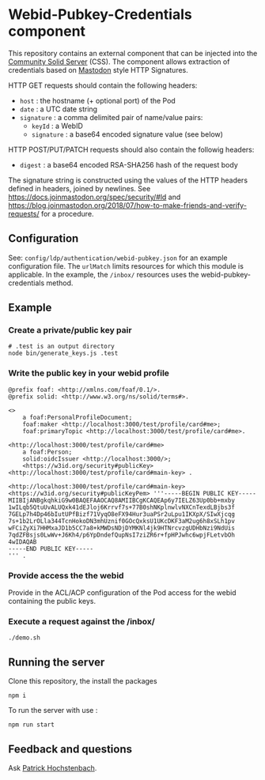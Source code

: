 # Webid-Pubkey-Credentials component

This repository contains an external component that can be injected into the 
[Community Solid Server](https://github.com/CommunitySolidServer/CommunitySolidServer) (CSS).
The component allows extraction of credentials based on [Mastodon](https://docs.joinmastodon.org/spec/security/#ld) style HTTP Signatures.

HTTP GET requests should contain the following headers:

- `host` : the hostname (+ optional port) of the Pod
- `date` : a UTC date string
- `signature` : a comma delimited pair of name/value pairs:
    - `keyId` : a WebID
    - `signature` : a base64 encoded signature value (see below)

HTTP POST/PUT/PATCH requests should also contain the followig headers:

- `digest` : a base64 encoded RSA-SHA256 hash of the request body

The signature string is constructed using the values of the HTTP headers defined in headers, joined by newlines. See https://docs.joinmastodon.org/spec/security/#ld and https://blog.joinmastodon.org/2018/07/how-to-make-friends-and-verify-requests/ for a procedure.

## Configuration

See: `config/ldp/authentication/webid-pubkey.json` for an example configuration file. The `urlMatch` limits resources for which this module is applicable. In the example, the  `/inbox/` resources uses the webid-pubkey-credentials method.

## Example

### Create a private/public key pair

```
# .test is an output directory
node bin/generate_keys.js .test
```

### Write the public key in your webid profile

```
@prefix foaf: <http://xmlns.com/foaf/0.1/>.
@prefix solid: <http://www.w3.org/ns/solid/terms#>.

<>
    a foaf:PersonalProfileDocument;
    foaf:maker <http://localhost:3000/test/profile/card#me>;
    foaf:primaryTopic <http://localhost:3000/test/profile/card#me>.

<http://localhost:3000/test/profile/card#me>
    a foaf:Person;
    solid:oidcIssuer <http://localhost:3000/>;
    <https://w3id.org/security#publicKey> <http://localhost:3000/test/profile/card#main-key> .

<http://localhost:3000/test/profile/card#main-key> <https://w3id.org/security#publicKeyPem> '''-----BEGIN PUBLIC KEY-----
MIIBIjANBgkqhkiG9w0BAQEFAAOCAQ8AMIIBCgKCAQEAp6y7IELZ63Up0bb+mxby
1wILqb5QtuUvALUQxk41dEJloj6Krrvf7s+77B0shNKplnwlvNXCnTexdLBjbs3f
7GELp7h4Dp46bIutUPfBizf71VyqO8eFX94Hur3uaPSr2uLpu1IKXpX/SIwXjcqg
7s+1b2LrOLla344TcnHokoDN3mhUznif0GOcQxksU1UKcDKF3aM2ug6h8xSLh1pv
wFCiZyXi7HHMxaJD1b5CC7a8+kMWDsNDjDYMKNl4jk9HTNrcvzgUDHbNzi9NdUis
7qdZFBsjs0LwWv+J6Kh4/p6YpDndefQupNsI7ziZR6r+fpHPJwhc6wpjFLetvbOh
4wIDAQAB
-----END PUBLIC KEY-----
''' .
```

### Provide access the the webid

Provide in the ACL/ACP configuration of the Pod access for the webid containing
the public keys.

### Execute a request against the /inbox/

```
./demo.sh
```

## Running the server

Clone this repository, the install the packages

```
npm i
```

To run the server with use :

```
npm run start
```

## Feedback and questions

Ask [Patrick Hochstenbach](mailto:Patrick.Hochstenbach@UGent.be).